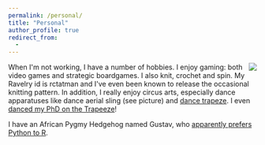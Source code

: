 ```yaml
---
permalink: /personal/
title: "Personal"
author_profile: true
redirect_from: 
  - 
---
```


<img align="right" src="https://rctatman.github.io/personal-website/images/circus_pic.jpeg">


When I'm not working, I have a number of hobbies. I enjoy gaming: both video games and strategic boardgames. I also knit, crochet and spin. My Ravelry id is rctatman and I've even been known to release the occasional knitting pattern. In addition, I really enjoy circus arts, especially dance apparatuses like dance aerial sling (see picture) and [dance trapeze](https://www.dropbox.com/s/b1qfrdynfqxyuyr/rachael_TrapeezePiece.MTS?dl=0). I even [danced my PhD on the Trapeeze](https://www.youtube.com/watch?v=Fct1QBv1oWE)!

I have an African Pygmy Hedgehog named Gustav, who [apparently prefers Python to R](https://twitter.com/rctatman/status/992065377378095106). 
